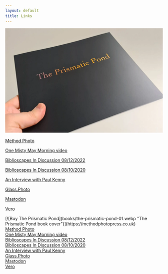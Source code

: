 ```yaml
---
layout: default
title: Links
---
```


[![Buy The Prismatic Pond](books/the-prismatic-pond-01.webp "The Prismatic Pond book cover")](https://methodphotopress.co.uk)

[Method Photo](https://method.photo/)

[One Misty May Morning video](https://vimeo.com/449190135)

[Biblioscapes In Discussion 08/12/2022](https://biblioscapes.com/in-discussion/richard-earney-1)

[Biblioscapes In Discussion 08/10/2020](https://biblioscapes.com/in-discussion/richard-earney)

[An Interview with Paul Kenny](https://method.photo/blog/2019/7/2/an-interview-with-paul-kenny)

[Glass.Photo](https://glass.photo/methodphoto)	

[Mastodon](https://toot.community/@methodphoto)

[Vero](https://vero.co/methodphoto)

<div class="links">
	[![Buy The Prismatic Pond](books/the-prismatic-pond-01.webp "The Prismatic Pond book cover")](https://methodphotopress.co.uk)
<div>

<div class="links">
	<a href="https://method.photo">
		Method Photo
	</a>
<div>

<div class="links">
	<a href="https://vimeo.com/449190135">
		One Misty May Morning video
	</a>
</div>

<div class="links">
	<a href="https://biblioscapes.com/in-discussion/richard-earney-1">
		Biblioscapes In Discussion 08/12/2022
	</a>
</div>

<div class="links">
	<a href="https://biblioscapes.com/in-discussion/richard-earney">
		Biblioscapes In Discussion 08/10/2020
	</a>
</div>

<div class="links">
	<a href="https://method.photo/blog/2019/7/2/an-interview-with-paul-kenny">
		An Interview with Paul Kenny
	</a>
</div>

<div>

<div class="links">
	<a href="https://glass.photo/methodphoto">
		Glass.Photo
	</a>	
</div>

<div class="links">
	<a href="https://toot.community/@methodphoto">
		Mastodon
	</a>
</div>

<div class="links">
	<a href=""https://vero.co/methodphoto">
		Vero
	</a>
</div>

</div>